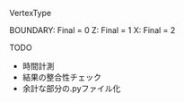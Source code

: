 VertexType

BOUNDARY: Final = 0
Z: Final = 1
X: Final = 2

TODO 


* 時間計測
* 結果の整合性チェック
* 余計な部分の.pyファイル化
